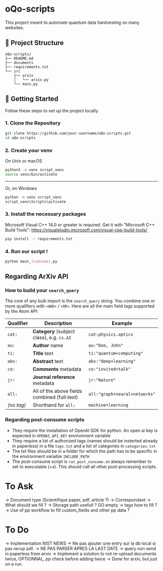 # oQo-scripts

This project meant to automate quantum data hardvesting on many websites.

## 📁 Project Structure
```
oQo-scripts/
├── README.md
├── documents
├── requirements.txt
└── src
    ├── arxiv
    │   └── arxiv.py
    └── main.py
```

## 🚀 Getting Started

Follow these steps to set up the project locally.

### 1. Clone the Repository

```bash
git clone https://github.com/your-username/oQo-scripts.git
cd oQo-scripts
```

### 2. Create your venv
On Unix or macOS
```bash
python3 -m venv script_venv
source venv/bin/activate
```
---
Or, on Windows
```bash
python -m venv script_venv
script_venv\Scripts\activate
```

### 3. Install the necessary packages

Microsoft Visual C++ 14.0 or greater is required. Get it with "Microsoft C++ Build Tools": https://visualstudio.microsoft.com/visual-cpp-build-tools/
```bash
pip install -r requirements.txt
```

### 4. Run our script !
```bash
python main_[subname].py
```

## Regarding ArXiv API

### How to build your `search_query`

The core of any bulk import is the `search_query` string. You combine one or more qualifiers with `+AND+` / `+OR+`. Here are all the main field tags supported by the Atom API:

| Qualifier   | Description                                        | Example                                |
|-------------|----------------------------------------------------|----------------------------------------|
| `cat:`      | **Category** (subject class), e.g. `cs.AI`          | `cat:physics.optics`                   |
| `au:`       | **Author** name                                    | `au:"Doe, John"`                       |
| `ti:`       | **Title** text                                     | `ti:"quantum+computing"`               |
| `abs:`      | **Abstract** text                                  | `abs:"deep+learning"`                  |
| `co:`       | **Comments** metadata                              | `co:"invited+talk"`                    |
| `jr:`       | **Journal reference** metadata                     | `jr:"Nature"`                          |
| `all:`      | All of the above fields combined (full‐text)       | `all:"graph+neural+networks"`          |
| _(no tag)_  | Shorthand for `all:`                               | `machine+learning`  

### Regarding post-consume scripts
- They require the installation of OpenAI SDK for python. An open ai key is expected in `OPENAI_API_KEY` environment variable 
- They require a list of authorized tags (names should be insterted already in paperless) in a file `tags.txt` and a list of categories in `categories.txt`
- The txt files should be in a folder for which the path has to be specific in the environment variable `INCLUDE_PATH`
- The post-consume script is `run_post_consume.sh` always remember to set to executable (+x). This should call all other post-processing scripts.





# To Ask
-> Document type (Scientifique paper, pdf, article ?)
-> Correspondant -> What should we fill ?
-> Storage path usefull ? GO empty
-> tags how to fill ?
-> Use of pp workflow to fill custom_fields and other pp data ?

# To Do
-> Implementation NIST NEWS
-> Ne pas ajouter une entry sur la db local si pas recup pdf.
-> NE PAS PARSER APRES LA LAST DATE
-> query non send in paperless from arxiv
-> Implement a solution to not re-upload documents twice, OPTIONNAL, pp check before adding twice
    -> Done for arxiv, but just on a run.
